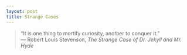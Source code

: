 ```yaml
---
layout: post
title: Strange Cases
---
```


>“It is one thing to mortify curiosity, another to conquer it.”  
>― Robert Louis Stevenson, *The Strange Case of Dr. Jekyll and Mr. Hyde*